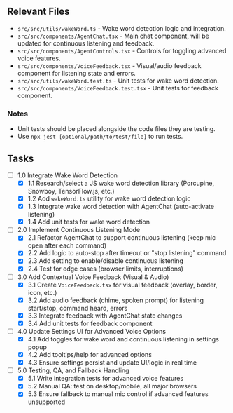 ## Relevant Files

- `src/src/utils/wakeWord.ts` - Wake word detection logic and integration.
- `src/src/components/AgentChat.tsx` - Main chat component, will be updated for continuous listening and feedback.
- `src/src/components/AgentControls.tsx` - Controls for toggling advanced voice features.
- `src/src/components/VoiceFeedback.tsx` - Visual/audio feedback component for listening state and errors.
- `src/src/utils/wakeWord.test.ts` - Unit tests for wake word detection.
- `src/src/components/VoiceFeedback.test.tsx` - Unit tests for feedback component.

### Notes
- Unit tests should be placed alongside the code files they are testing.
- Use `npx jest [optional/path/to/test/file]` to run tests.

## Tasks

- [ ] 1.0 Integrate Wake Word Detection
  - [x] 1.1 Research/select a JS wake word detection library (Porcupine, Snowboy, TensorFlow.js, etc.)
  - [x] 1.2 Add `wakeWord.ts` utility for wake word detection logic
  - [x] 1.3 Integrate wake word detection with AgentChat (auto-activate listening)
  - [x] 1.4 Add unit tests for wake word detection

- [ ] 2.0 Implement Continuous Listening Mode
  - [x] 2.1 Refactor AgentChat to support continuous listening (keep mic open after each command)
  - [x] 2.2 Add logic to auto-stop after timeout or "stop listening" command
  - [x] 2.3 Add setting to enable/disable continuous listening
  - [x] 2.4 Test for edge cases (browser limits, interruptions)

- [ ] 3.0 Add Contextual Voice Feedback (Visual & Audio)
  - [x] 3.1 Create `VoiceFeedback.tsx` for visual feedback (overlay, border, icon, etc.)
  - [x] 3.2 Add audio feedback (chime, spoken prompt) for listening start/stop, command heard, errors
  - [x] 3.3 Integrate feedback with AgentChat state changes
  - [x] 3.4 Add unit tests for feedback component

- [ ] 4.0 Update Settings UI for Advanced Voice Options
  - [x] 4.1 Add toggles for wake word and continuous listening in settings popup
  - [x] 4.2 Add tooltips/help for advanced options
  - [x] 4.3 Ensure settings persist and update UI/logic in real time

- [ ] 5.0 Testing, QA, and Fallback Handling
  - [x] 5.1 Write integration tests for advanced voice features
  - [x] 5.2 Manual QA: test on desktop/mobile, all major browsers
  - [x] 5.3 Ensure fallback to manual mic control if advanced features unsupported 